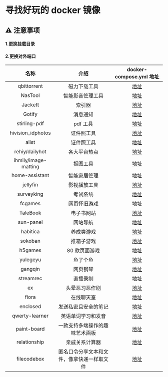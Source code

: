 # 寻找好玩的 docker 镜像

## ⚠️ 注意事项

#### 1.更换挂载目录

#### 2.更换对外端口

|         名称         |                    介绍                    |   docker-compose.yml 地址   |
| :------------------: | :----------------------------------------: | :-------------------------: |
|     qbittorrent      |                磁力下载工具                |    [地址](./qbittorrent)    |
|       NasTool        |              智能影音管理工具              |      [地址](./NasTool)      |
|       Jackett        |                   索引器                   |      [地址](./jackett)      |
|        Gotify        |                  消息通知                  |      [地址](./gotify)       |
|     stirling-pdf     |                  pdf 工具                  |   [地址](./stirling-pdf)    |
|  hivision_idphotos   |                 证件照工具                 | [地址](./hivision_idphotos) |
|        alist         |                 证件照工具                 |       [地址](./alist)       |
|    rehiy/dailyhot    |                各大平台热点                |     [地址](./dailyhot)      |
| ihmily/image-matting |                  抠图工具                  |   [地址](./image-matting)   |
|    home-assistant    |                智能家居管理                |  [地址](./home-assistant)   |
|       jellyfin       |                影视播放工具                |     [地址](./jellyfin)      |
|      surveyking      |                  考试系统                  |    [地址](./surveyking)     |
|       fcgames        |                网页怀旧游戏                |      [地址](./fcgames)      |
|       TaleBook       |                 电子书网站                 |     [地址](./TaleBook)      |
|      sun-panel       |                  网站导航                  |     [地址](./sun-panel)     |
|       habitica       |                 养成类游戏                 |     [地址](./habitica)      |
|       sokoban        |                 推箱子游戏                 |      [地址](./sokoban)      |
|       h5games        |               80 款页面游戏                |      [地址](./h5games)      |
|       yulegeyu       |                  鱼了个鱼                  |     [地址](./yulegeyu)      |
|       gangqin        |                  网页钢琴                  |      [地址](./gangqin)      |
|      streamrec       |                  直播录制                  |     [地址](./streamrec)     |
|          ex          |               头晕恶习恶作剧               |        [地址](./ex)         |
|        fiora         |                 在线聊天室                 |       [地址](./fiora)       |
|       enclosed       |            发送私密且安全的笔记            |     [地址](./enclosed)      |
|    qwerty-learner    |             英语单词学习和发音             |  [地址](./qwerty-learner)   |
|     paint-board      |       一款支持多端操作的趣味艺术画板       |    [地址](./paint-board)    |
|     relationship     |               亲戚关系计算器               |   [地址](./relationship)    |
|     filecodebox      | 匿名口令分享文本和文件，像拿快递一样取文件 |    [地址](./filecodebox)    |
